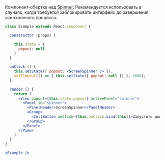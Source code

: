 Компонент-обертка над [Spinner](https://vkcom.github.io/vkui-styleguide/#!/Spinner).
Рекомендуется использовать в случаях, когда требуется заблокировать интерфейс до завершения асинхронного процесса.

```jsx
class Example extends React.Component {

  constructor (props) {

    this.state = {
      popout: null
    }
  }

  onClick () {
    this.setState({ popout: <ScreenSpinner /> });
    setTimeout(() => { this.setState({ popout: null }) }, 2000);
  }

  render () {
    return (
      <View popout={this.state.popout} activePanel="spinner">
        <Panel id="spinner">
          <PanelHeader>ScreenSpinner</PanelHeader>
          <Group>
            <CellButton onClick={this.onClick.bind(this)}>Запустить долгий процесс</CellButton>
          </Group>
        </Panel>
      </View>
    )
  }
}

<Example />
```
